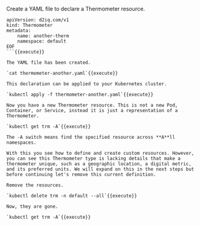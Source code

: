 Create a YAML file to declare a Thermometer resource.

```cat <<EOF > thermometer-another.yaml
apiVersion: d2iq.com/v1
kind: Thermometer
metadata:
    name: another-therm
    namespace: default
EOF
```{{execute}}

The YAML file has been created.

`cat thermometer-another.yaml`{{execute}}

This declaration can be applied to your Kubernetes cluster.

`kubectl apply -f thermometer-another.yaml`{{execute}}

Now you have a new Thermometer resource. This is not a new Pod, Container, or Service, instead it is just a representation of a Thermometer.

`kubectl get trm -A`{{execute}}

The -A switch means find the specified resource across **A**ll namespaces.

With this you see how to define and create custom resources. However, you can see this Thermometer type is lacking details that make a thermometer unique, such as a geographic location, a digital metric, and its preferred units. We will expand on this in the next steps but before continuing let's remove this current definition.

Remove the resources.

`kubectl delete trm -n default --all`{{execute}}

Now, they are gone.

`kubectl get trm -A`{{execute}}
